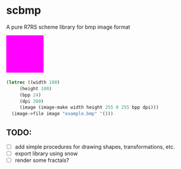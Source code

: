 # scbmp
A pure R7RS scheme library for bmp image format

![Example](examples/example.bmp)

```scm
(letrec ((width 100)
	 (height 100)
	 (bpp 24)
	 (dpi 300)
	 (image (image-make width height 255 0 255 bpp dpi)))
  (image->file image "example.bmp" '()))
```

## TODO:
- [ ] add simple procedures for drawing shapes, transformations, etc.
- [ ] export library using snow
- [ ] render some fractals?
